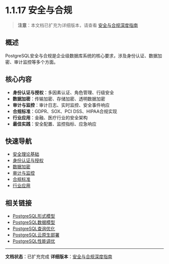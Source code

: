 # 1.1.17 安全与合规

> **注意**：本文档已扩充为详细版本，请查看 [安全与合规深度指南](1.1.17-安全与合规-扩充版.md)

## 概述

PostgreSQL安全与合规是企业级数据库系统的核心要求，涉及身份认证、数据加密、审计监控等多个方面。

## 核心内容

- **身份认证与授权**：多因素认证、角色管理、行级安全
- **数据加密**：传输加密、存储加密、透明数据加密
- **审计与监控**：审计日志、实时监控、安全事件响应
- **合规标准**：GDPR、SOX、PCI DSS、HIPAA合规实现
- **行业应用**：金融、医疗行业的安全架构
- **最佳实践**：安全配置、监控指标、应急响应

## 快速导航

- [安全理论基础](1.1.17-安全与合规-扩充版.md#2-安全理论基础)
- [身份认证与授权](1.1.17-安全与合规-扩充版.md#3-身份认证与授权)
- [数据加密](1.1.17-安全与合规-扩充版.md#4-数据加密)
- [审计与监控](1.1.17-安全与合规-扩充版.md#5-审计与监控)
- [合规标准](1.1.17-安全与合规-扩充版.md#6-合规标准)
- [行业应用](1.1.17-安全与合规-扩充版.md#7-行业应用)

## 相关链接

- [PostgreSQL形式模型](1.1.1-形式模型.md)
- [PostgreSQL数据模型](1.1.2-数据模型.md)
- [PostgreSQL查询优化](1.1.4-查询优化.md)
- [PostgreSQL云原生部署](1.1.15-云原生与容器化部署-扩充版.md)
- [PostgreSQL性能调优](1.1.16-性能调优与监控.md)

---

**文档状态**：已扩充完成
**详细版本**：[安全与合规深度指南](1.1.17-安全与合规-扩充版.md)
